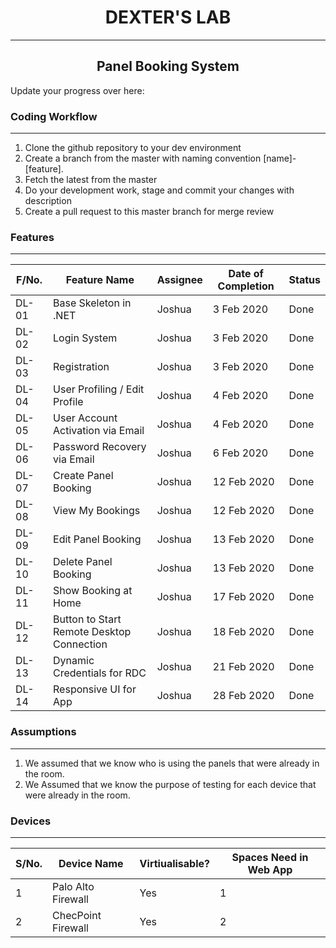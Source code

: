 <h1 align="center"><bold>DEXTER'S LAB</bold></h1>
<hr>

<h2 align="center">Panel Booking System</h2>


Update your progress over here:


<h3>Coding Workflow</h3>

<hr>

1. Clone the github repository to your dev environment
2. Create a branch from the master with naming convention [name]-[feature].
3. Fetch the latest from the master
4. Do your development work, stage and commit your changes with description
5. Create a pull request to this master branch for merge review

<h3>Features</h3>

<hr>

| F/No. |  Feature Name |  Assignee | Date of Completion | Status |
|---|---|---|---|---|
| DL-01 |  Base Skeleton in .NET |  Joshua | 3 Feb 2020 | Done |
| DL-02 |  Login System |  Joshua | 3 Feb 2020 | Done |
| DL-03 |  Registration |  Joshua | 3 Feb 2020 | Done |
|DL-04| User Profiling / Edit Profile | Joshua | 4 Feb 2020 | Done |
|DL-05| User Account Activation via Email | Joshua | 4 Feb 2020 | Done |
|DL-06| Password Recovery via Email | Joshua | 6 Feb 2020 | Done|
|DL-07| Create Panel Booking | Joshua | 12 Feb 2020 |Done|
|DL-08| View My Bookings | Joshua | 12 Feb 2020 |Done|
|DL-09| Edit Panel Booking | Joshua | 13 Feb 2020 |Done|
|DL-10| Delete Panel Booking | Joshua | 13 Feb 2020 |Done|
|DL-11| Show Booking at Home  | Joshua | 17 Feb 2020 |Done|
|DL-12| Button to Start Remote Desktop Connection  | Joshua | 18 Feb 2020 |Done|
|DL-13| Dynamic Credentials for RDC  | Joshua | 21 Feb 2020 |Done|
|DL-14| Responsive UI for App  | Joshua | 28 Feb 2020 |Done|

<h3>Assumptions</h3>

<hr>

1. We assumed that we know who is using the panels that were already in the room.
2. We Assumed that we know the purpose of testing for each device that were already in the room.

<h3>Devices</h3>

<hr>

| S/No. | Device Name |  Virtiualisable? | Spaces Need in Web App |
|---|---|---|---|
| 1 |  Palo Alto Firewall |  Yes| 1|
| 2 |  ChecPoint Firewall |  Yes| 2|
